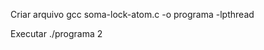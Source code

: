 Criar arquivo
gcc soma-lock-atom.c -o programa -lpthread

Executar
 ./programa 2                              
